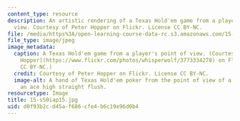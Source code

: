 ```yaml
---
content_type: resource
description: An artistic rendering of a Texas Hold'em game from a player's point of
  view. Courtesy of Peter Hopper on Flickr. License CC BY-NC.
file: /media/https%3A/open-learning-course-data-rc.s3.amazonaws.com/15-s50-poker-theory-and-analytics-january-iap-2015/d0f93b2cd45af686cfe4b6c19e96d0b4_15-s50iap15.jpg
file_type: image/jpeg
image_metadata:
  caption: A Texas Hold'em game from a player's point of view. (Courtesy of [Peter
    Hopper](https://www.flickr.com/photos/whisperwolf/3773334278) on Flickr. License
    CC BY-NC.)
  credit: Courtesy of Peter Hopper on Flickr. License CC BY-NC.
  image-alt: A hand of Texas Hold'em poker from the point of view of a player holding
    an ace high straight flush.
resourcetype: Image
title: 15-s50iap15.jpg
uid: d0f93b2c-d45a-f686-cfe4-b6c19e96d0b4
---
```


